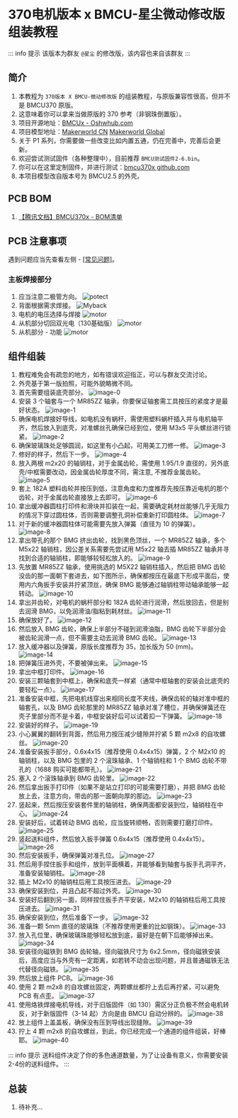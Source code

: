 # 370电机版本 x BMCU-星尘微动修改版 组装教程

::: info 提示
该版本为群友 `@星尘` 的修改版，该内容也来自该群友
:::

## 简介

1. 本教程为 `370版本 X BMCU-微动修改版` 的组装教程，与原版兼容性很高，但并不是 BMCU370 原版。
2. 这意味着你可以拿来当做原版的 370 参考（非钢珠倒置版）。
3. 项目开源地址：[BMCUx - Oshwhub.com](https://oshwhub.com/xingcc1/bmcu-370x)
4. 项目模型地址：[Makerworld CN](https://makerworld.com.cn/zh/models/1000993-bmcu-370-tie-pian-wei-dong-bo-li-zhu-hong-fa-yuan#profileId-1026446) [Makerworld Global](https://makerworld.com/zh/models/1175070-bmcu-370-surface-mount-microswitch-glass-bead-trig#profileId-1184075)
5. 关于 P1 系列，你需要做一些改变比如内置五通，仍在完善中，完善后会更新。
6. 欢迎尝试测试固件（各种整理中），目前推荐 `BMCU测试固件2-6.bin`。
7. 你可以在这里定制固件，并进行测试：[bmcu370x github.com](https://github.com/Xing-C/BMCU370x)
8. 本项目模型改自版本号为 BMCU2.5 的外壳。

## PCB BOM

1. [【腾讯文档】BMCU370x - BOM清单](https://docs.qq.com/sheet/DTXJPYXVjVXpnY0F3?tab=000001)

## PCB 注意事项

遇到问题应当先查看左侧 - [[常见问题]](../prepare/prepare.md)。

### 主板焊接部分

1. 应当注意二极管方向。
   ![potect](./assets/build-370x/pcb/potect.jpg)
2. 背面根据需求焊接。
   ![Myback](./assets/build-370x/pcb/Myback.png)
3. 电机的电压选择与焊接
   ![motor](./assets/build-370x/pcb/motor.png)
4. 从机部分切回双光电（130基础版）
   ![motor](./assets/build-370x/pcb/light.jpg)
5. 从机部分 - 功能
   ![motor](./assets/build-370x/pcb/light_1.jpg)

## 组件组装

1. 教程难免会有疏忽的地方，如有错误欢迎指正，可以与群友交流讨论。
2. 外壳基于第一版拍照，可能外貌略微不同。
3. 首先需要组装底壳部分。
   ![image-0](./assets/build-370x/0.jpg)
4. 安装 3 个轴套与一个 MR85ZZ 轴承，你要保证轴套需工具按压的紧度才是最好状态。
   ![image-1](./assets/build-370x/1.jpg)
5. 确保电机焊接好导线，如电机没有蜗杆，需使用塑料蜗杆插入并与电机轴平齐，然后放入到底壳，对准螺丝孔确保已经到位，使用 M3x5 平头螺丝进行锁紧。
   ![image-2](./assets/build-370x/2.jpg)
6. 确保玻璃珠处足够圆润，如这里有小凸起，可用美工刀修一修。
   ![image-3](./assets/build-370x/2.1-new.jpg)
7. 修好的样子，然后下一步。
   ![image-4](./assets/build-370x/2.2-new.jpg)
8. 放入两根 m2x20 的轴销柱，对于金属齿轮，需使用 1.95/1.9 直径的，另外底壳/中框需要改动，因金属齿轮厚度不同，需注意, 不推荐金属齿轮。
   ![image-5](./assets/build-370x/3.jpg)
9. 套上 182A 塑料齿轮并按压到低，注意角度和力度推荐先按压靠近电机的那个齿轮，对于金属齿轮直接放上去即可。
   ![image-6](./assets/build-370x/4.jpg)
10. 拿出缓冲器圆柱打印件和滑块并扣装在一起，需要确定耗材丝能够几乎无阻力的情况下穿过圆柱体，否则需要调整孔洞补偿重新打印圆柱体。
    ![image-7](./assets/build-370x/5.jpg)
11. 对于新的缓冲器圆柱体可能需要先放入弹簧（直径为 10 的弹簧）。
    ![image-8](./assets/build-370x/5-new.jpg)
12. 拿出带孔的那个 BMG 挤出齿轮，找到黑色顶丝，一个 MR85ZZ 轴承，多个 M5x22 轴销柱，因公差关系需要先尝试用 M5x22 轴去插 MR85ZZ 轴承并寻找到合适的轴销柱，即能够较轻松放入的。
    ![image-9](./assets/build-370x/6.jpg)
13. 先放置 MR85ZZ 轴承，使用挑选的 M5X22 轴销柱插入，然后把 BMG 齿轮没齿的那一面朝下套进去，如下图所示，确保都按压在最底下形成平面后，使用内六角扳手安装并拧紧顶丝，确保 BMG 能够通过轴销柱带动轴承能够一起转动。
    ![image-10](./assets/build-370x/7.jpg)
14. 拿出并齿轮，对电机的蜗杆部分和 182A 齿轮进行润滑，然后放回去，但是别去润滑 BMG，以免润滑油/脂粘到耗材丝。
    ![image-11](./assets/build-370x/8.jpg)
15. 确保放好了。
    ![image-12](./assets/build-370x/9.jpg)
16. 然后放入 BMG 齿轮，确保上半部分不碰到润滑油脂，BMG 齿轮下半部分会被齿轮润滑一点，但不需要主动去润滑 BMG 齿轮。
    ![image-13](./assets/build-370x/10.jpg)
17. 放入缓冲器以及弹簧，原版长度推荐为 35，加长版为 50 (mm)。
    ![image-14](./assets/build-370x/11.jpg)
18. 把弹簧压进外壳，不要被弹出来。
    ![image-15](./assets/build-370x/12.jpg)
19. 拿出中框打印件。
    ![image-16](./assets/build-370x/13.jpg)
20. 安装三颗轴套到中框上，确保和底壳一样紧（通常中框轴套的安装会比底壳的要轻松一点）。
    ![image-17](./assets/build-370x/14.jpg)
21. 准备安装中框，先把电机线穿出来相同长度不夹线，确保齿轮的轴对准中框的轴套孔，以及 BMG 齿轮那里的 MR85ZZ 轴承对准了槽位，并确保弹簧还在壳子里部分而不是卡着，中框安装好后可以试着扣一下弹簧。
    ![image-18](./assets/build-370x/15.jpg)
22. 安装好的样子。
    ![image-19](./assets/build-370x/15.1.jpg)
23. 小心翼翼的翻转到背面，然后用力按压减少缝隙并拧紧 5 颗 m2x8 的自攻螺丝。
    ![image-20](./assets/build-370x/16.jpg)
24. 准备安装扳手部分，0.6x4x15（推荐使用 0.4x4x15）弹簧，2 个 M2x10 的轴销柱，以及 BMG 包里的 2 个滚珠轴承、1 个轴销柱和 1 个 BMG 齿轮不带孔的（1688 购买可能都带孔）。
    ![image-21](./assets/build-370x/17.jpg)
25. 塞入 2 个滚珠轴承到 BMG 齿轮里。
    ![image-22](./assets/build-370x/18.jpg)
26. 然后拿出扳手打印件（如果不是站立打印的可能需要打磨），并把 BMG 齿轮放上去，注意方向，带齿的那一面朝向厚的那边。
    ![image-23](./assets/build-370x/19.jpg)
27. 竖起来，然后按压安装套件里的轴销柱，确保两面都安装到位，轴销柱在中心。
    ![image-24](./assets/build-370x/20.jpg)
28. 安装好后，试着转动 BMG 齿轮，应当旋转顺畅，否则需要打磨打印件。
    ![image-25](./assets/build-370x/21.jpg)
29. 竖起送料组件，然后放入扳手弹簧 0.6x4x15（推荐使用 0.4x4x15）。
    ![image-26](./assets/build-370x/22.jpg)
30. 然后安装扳手，确保弹簧对准孔位。
    ![image-27](./assets/build-370x/23.jpg)
31. 然后用手捏住扳手和组件，放到平面横着，并能够看到轴套与扳手孔洞平齐，准备安装轴销柱。
    ![image-28](./assets/build-370x/24.jpg)
32. 插上 M2x10 的轴销柱后用工具按压进去。
    ![image-29](./assets/build-370x/25.jpg)
33. 确保安装到位，并且凸起不超过外壳。
    ![image-30](./assets/build-370x/26.jpg)
34. 安装好后翻到另一面，同样捏住扳手齐平安装，M2x10 的轴销柱后用工具按压进去。
    ![image-31](./assets/build-370x/27.jpg)
35. 确保安装到位，然后准备下一步。
    ![image-32](./assets/build-370x/27.1.jpg)
36. 准备一颗 5mm 直径的玻璃珠（不推荐使用更重的比如钢珠）。
    ![image-33](./assets/build-370x/28.jpg)
37. 放入孔位里，确保玻璃珠能够轻松放到底，最好是在朝下后能够掉出来。
    ![image-34](./assets/build-370x/29.jpg)
38. 安装径向磁铁到 BMG 齿轮轴，径向磁铁尺寸为 6x2.5mm，径向磁铁安装后，高度应当与外壳有一定距离，如若转不动会出现问题，并且普通磁铁无法代替径向磁铁。
    ![image-35](./assets/build-370x/30.jpg)
39. 然后放上组件 PCB。
    ![image-36](./assets/build-370x/31.jpg)
40. 使用 2 颗 m2x8 的自攻螺丝固定，两颗螺丝都拧上去后再拧紧，可以避免 PCB 有点歪。
    ![image-37](./assets/build-370x/32.jpg)
41. 使用烙铁焊接电机导线，对于旧版固件（如 130）需区分正负极不然会电机转反，对于新版固件（3-14 起）方向是由 BMCU 自动分辨的。
    ![image-38](./assets/build-370x/33.jpg)
42. 放上组件上盖盖板，确保没有压到导线出现缝隙。
    ![image-39](./assets/build-370x/34.jpg)
43. 拧上 4 颗 m2x8 的自攻螺丝，到此，你已经完成一个通道的组件组装，好棒耶。
    ![image-40](./assets/build-370x/35.jpg)

::: info 提示
    送料组件决定了你的多色通道数量，为了让设备有意义，你需要安装2-4份的送料组件。
:::


## 总装

1. 待补充...